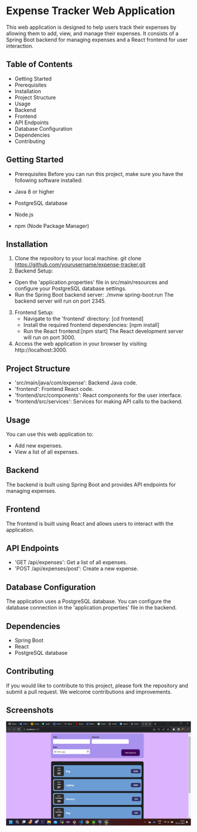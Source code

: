 
# Expense Tracker Web Application

This web application is designed to help users track their expenses by allowing them to add, view, and manage their expenses. It consists of a Spring Boot backend for managing expenses and a React frontend for user interaction.

## Table of Contents
- Getting Started
- Prerequisites
- Installation
- Project Structure
- Usage
- Backend
- Frontend
- API Endpoints
- Database Configuration
- Dependencies
- Contributing
## Getting Started
- Prerequisites
Before you can run this project, make sure you have the following software installed:

- Java 8 or higher
- PostgreSQL database
- Node.js
- npm (Node Package Manager)
## Installation
1. Clone the repository to your local machine.
    git clone https://github.com/yourusername/expense-tracker.git
2. Backend Setup:
- Open the 'application.properties' file in src/main/resources and configure your PostgreSQL database settings.
- Run the Spring Boot backend server:
    ./mvnw spring-boot:run
    The backend server will run on port 2345.
3. Frontend Setup:
   - Navigate to the 'frontend' directory:
     [cd frontend]
   - Install the required frontend dependencies:
     [npm install]
   - Run the React frontend:[npm start]
   The React development server will run on port 3000.
4. Access the web application in your browser by visiting http://localhost:3000.




## Project Structure
- 'src/main/java/com/expense': Backend Java code.
- 'frontend': Frontend React code.
- 'frontend/src/components': React components for the user interface.
- 'frontend/src/services': Services for making API calls to the backend.
## Usage
You can use this web application to:

- Add new expenses.
- View a list of all expenses.
## Backend
The backend is built using Spring Boot and provides API endpoints for managing expenses.


## Frontend
The frontend is built using React and allows users to interact with the application.


## API Endpoints
- 'GET /api/expenses': Get a list of all expenses.
- 'POST /api/expenses/post': Create a new expense.
## Database Configuration
The application uses a PostgreSQL database. You can configure the database connection in the 'application.properties' file in the backend.
## Dependencies
- Spring Boot
- React
- PostgreSQL database
## Contributing
If you would like to contribute to this project, please fork the repository and submit a pull request. We welcome contributions and improvements.
## Screenshots
![App Screenshot 1](ExpenseItem-Web-Application\Screenshot%20(178).png)

